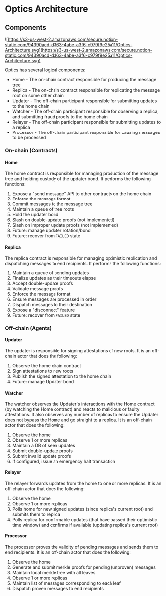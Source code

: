 # Optics Architecture

## Components

![https://s3-us-west-2.amazonaws.com/secure.notion-static.com/94390acd-d363-4abe-a3f6-c979f9e25a11/Optics-Architecture.svg](https://s3-us-west-2.amazonaws.com/secure.notion-static.com/94390acd-d363-4abe-a3f6-c979f9e25a11/Optics-Architecture.svg)

Optics has several logical components:

- Home - The on-chain contract responsible for producing the message tree
- Replica - The on-chain contract responsible for replicating the message root on some other chain
- Updater - The off-chain participant responsible for submitting updates to the home chain
- Watcher - The off-chain participant responsible for observing a replica, and submitting fraud proofs to the home chain
- Relayer - The off-chain participant responsible for submitting updates to a replica
- Processor - The off-chain participant responsible for causing messages to be processed

### On-chain (Contracts)

#### Home

The home contract is responsible for managing production of the message tree and holding custody of the updater bond. It performs the following functions:

1. Expose a "send message" API to other contracts on the home chain
2. Enforce the message format
3. Commit messages to the message tree
4. Maintain a queue of tree roots
5. Hold the updater bond
6. Slash on double-update proofs (not implemented)
7. Slash on improper update proofs (not implemented)
8. Future: manage updater rotation/bond
9. Future: recover from `FAILED` state

#### Replica

The replica contract is responsible for managing optimistic replication and dispatching messages to end recipients. It performs the following functions:

1. Maintain a queue of pending updates
2. Finalize updates as their timeouts elapse
3. Accept double-update proofs
4. Validate message proofs
5. Enforce the message format
6. Ensure messages are processed in order
7. Dispatch messages to their destination
8. Expose a "disconnect" feature
9. Future: recover from `FAILED` state

### Off-chain (Agents)

#### Updater

The updater is responsible for signing attestations of new roots. It is an off-chain actor that does the following:

1. Observe the home chain contract
2. Sign attestations to new roots
3. Publish the signed attestation to the home chain
4. Future: manage Updater bond

#### Watcher

The watcher observes the Updater's interactions with the Home contract (by watching the Home contract) and reacts to malicious or faulty attestations. It also observes any number of replicas to ensure the Updater does not bypass the Home and go straight to a replica. It is an off-chain actor that does the following:

1. Observe the home
2. Observe 1 or more replicas
3. Maintain a DB of seen updates
4. Submit double-update proofs
5. Submit invalid update proofs
6. If configured, issue an emergency halt transaction 

#### Relayer

The relayer forwards updates from the home to one or more replicas. It is an off-chain actor that does the following:

1. Observe the home
2. Observe 1 or more replicas
3. Polls home for new signed updates (since replica's current root) and submits them to replica
4. Polls replica for confirmable updates (that have passed their optimistic time window) and confirms if available (updating replica's current root)

#### Processor

The processor proves the validity of pending messages and sends them to end recipients. It is an off-chain actor that does the following:

1. Observe the home
2. Generate and submit merkle proofs for pending (unproven) messages
3. Maintain local merkle tree with all leaves
4. Observe 1 or more replicas
5. Maintain list of messages corresponding to each leaf
6. Dispatch proven messages to end recipients
